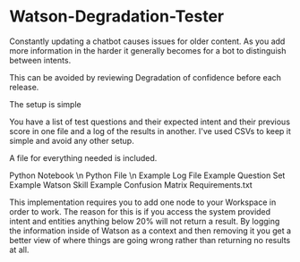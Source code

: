 # Watson-Degradation-Tester

Constantly updating a chatbot causes issues for older content. As you add more information in the harder it generally becomes for a bot to distinguish between intents. 

This can be avoided by reviewing Degradation of confidence before each release. 

The setup is simple 

You have a list of test questions and their expected intent and their previous score in one file and a log of the results in another. I've used CSVs to keep it simple and avoid any other setup.


A file for everything needed is included. 

Python Notebook \n
Python File \n
Example Log File
Example Question Set
Example Watson Skill
Example Confusion Matrix
Requirements.txt

This implementation requires you to add one node to your Workspace in order to work. The reason for this is if you access the system provided intent and entities anything below 20% will not return a result. By logging the information inside of Watson as a context and then removing it you get a better view of where things are going wrong rather than returning no results at all. 

